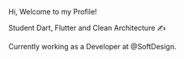 Hi, Welcome to my Profile!

Student Dart, Flutter and Clean Architecture ✍

Currently working as a Developer at @SoftDesign.

